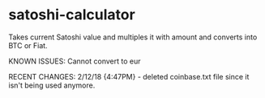# satoshi-calculator
Takes current Satoshi value and multiples it with amount and converts into BTC or Fiat.


KNOWN ISSUES:
Cannot convert to eur


RECENT CHANGES: 
2/12/18 {4:47PM} - deleted coinbase.txt file since it isn't being used anymore.
